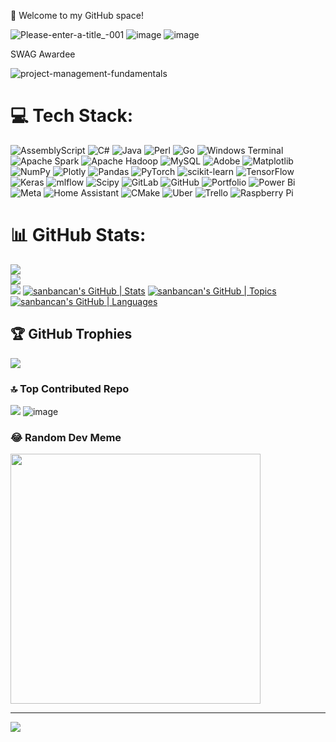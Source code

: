 🚀 Welcome to my GitHub space!


![Please-enter-a-title_-001](https://github.com/sanbancan/SANBANCAN/assets/90973610/8209958b-d380-4f64-97d7-afe65fc42d72)
![image](https://github.com/sanbancan/SANBANCAN/assets/90973610/8e174a43-bd0e-48bf-929e-37afb10cfbb4)
![image](https://github.com/user-attachments/assets/3603de0b-018a-4e58-ab49-767c2127b27a)

SWAG Awardee

![project-management-fundamentals](https://github.com/user-attachments/assets/7576f5a9-433f-428a-9bd6-2686ddf47bb8)


# 💻 Tech Stack:
![AssemblyScript](https://img.shields.io/badge/assembly%20script-%23000000.svg?style=for-the-badge&logo=assemblyscript&logoColor=white) ![C#](https://img.shields.io/badge/c%23-%23239120.svg?style=for-the-badge&logo=csharp&logoColor=white) ![Java](https://img.shields.io/badge/java-%23ED8B00.svg?style=for-the-badge&logo=openjdk&logoColor=white) ![Perl](https://img.shields.io/badge/perl-%2339457E.svg?style=for-the-badge&logo=perl&logoColor=white) ![Go](https://img.shields.io/badge/go-%2300ADD8.svg?style=for-the-badge&logo=go&logoColor=white) ![Windows Terminal](https://img.shields.io/badge/Windows%20Terminal-%234D4D4D.svg?style=for-the-badge&logo=windows-terminal&logoColor=white) ![Apache Spark](https://img.shields.io/badge/Apache%20Spark-FDEE21?style=for-the-badge&logo=apachespark&logoColor=black) ![Apache Hadoop](https://img.shields.io/badge/Apache%20Hadoop-66CCFF?style=for-the-badge&logo=apachehadoop&logoColor=black) ![MySQL](https://img.shields.io/badge/mysql-4479A1.svg?style=for-the-badge&logo=mysql&logoColor=white) ![Adobe](https://img.shields.io/badge/adobe-%23FF0000.svg?style=for-the-badge&logo=adobe&logoColor=white) ![Matplotlib](https://img.shields.io/badge/Matplotlib-%23ffffff.svg?style=for-the-badge&logo=Matplotlib&logoColor=black) ![NumPy](https://img.shields.io/badge/numpy-%23013243.svg?style=for-the-badge&logo=numpy&logoColor=white) ![Plotly](https://img.shields.io/badge/Plotly-%233F4F75.svg?style=for-the-badge&logo=plotly&logoColor=white) ![Pandas](https://img.shields.io/badge/pandas-%23150458.svg?style=for-the-badge&logo=pandas&logoColor=white) ![PyTorch](https://img.shields.io/badge/PyTorch-%23EE4C2C.svg?style=for-the-badge&logo=PyTorch&logoColor=white) ![scikit-learn](https://img.shields.io/badge/scikit--learn-%23F7931E.svg?style=for-the-badge&logo=scikit-learn&logoColor=white) ![TensorFlow](https://img.shields.io/badge/TensorFlow-%23FF6F00.svg?style=for-the-badge&logo=TensorFlow&logoColor=white) ![Keras](https://img.shields.io/badge/Keras-%23D00000.svg?style=for-the-badge&logo=Keras&logoColor=white) ![mlflow](https://img.shields.io/badge/mlflow-%23d9ead3.svg?style=for-the-badge&logo=numpy&logoColor=blue) ![Scipy](https://img.shields.io/badge/SciPy-%230C55A5.svg?style=for-the-badge&logo=scipy&logoColor=%white) ![GitLab](https://img.shields.io/badge/gitlab-%23181717.svg?style=for-the-badge&logo=gitlab&logoColor=white) ![GitHub](https://img.shields.io/badge/github-%23121011.svg?style=for-the-badge&logo=github&logoColor=white) ![Portfolio](https://img.shields.io/badge/Portfolio-%23000000.svg?style=for-the-badge&logo=firefox&logoColor=#FF7139) ![Power Bi](https://img.shields.io/badge/power_bi-F2C811?style=for-the-badge&logo=powerbi&logoColor=black) ![Meta](https://img.shields.io/badge/Meta-%230467DF.svg?style=for-the-badge&logo=Meta&logoColor=white) ![Home Assistant](https://img.shields.io/badge/home%20assistant-%2341BDF5.svg?style=for-the-badge&logo=home-assistant&logoColor=white) ![CMake](https://img.shields.io/badge/CMake-%23008FBA.svg?style=for-the-badge&logo=cmake&logoColor=white) ![Uber](https://img.shields.io/badge/Uber-%23000000.svg?style=for-the-badge&logo=Uber&logoColor=white) ![Trello](https://img.shields.io/badge/Trello-%23026AA7.svg?style=for-the-badge&logo=Trello&logoColor=white) ![Raspberry Pi](https://img.shields.io/badge/-RaspberryPi-C51A4A?style=for-the-badge&logo=Raspberry-Pi)
# 📊 GitHub Stats:
![](https://github-readme-stats.vercel.app/api?username=sanbancan&theme=dark&hide_border=true&include_all_commits=false&count_private=false)<br/>
![](https://github-readme-streak-stats.herokuapp.com/?user=sanbancan&theme=dark&hide_border=true)<br/>
![](https://github-readme-stats.vercel.app/api/top-langs/?username=sanbancan&theme=dark&hide_border=true&include_all_commits=false&count_private=false&layout=compact)
[![sanbancan's GitHub | Stats](https://stats.quine.sh/sanbancan/github?theme=dark)](https://quine.sh?utm_source=widgets&utm_campaign=sanbancan)
[![sanbancan's GitHub | Topics](https://stats.quine.sh/sanbancan/topics-over-time?theme=dark)](https://quine.sh?utm_source=widgets&utm_campaign=sanbancan)
[![sanbancan's GitHub | Languages](https://stats.quine.sh/sanbancan/languages-over-time?theme=light)](https://quine.sh?utm_source=widgets&utm_campaign=sanbancan)

## 🏆 GitHub Trophies
![](https://github-profile-trophy.vercel.app/?username=sanbancan&theme=radical&no-frame=true&no-bg=true&margin-w=4)

### 🔝 Top Contributed Repo
![](https://github-contributor-stats.vercel.app/api?username=sanbancan&limit=5&theme=dark&combine_all_yearly_contributions=true)
![image](https://github.com/sanbancan/SANBANCAN/assets/90973610/8d661ffe-6361-4813-82de-bb5f244c2241)

### 😂 Random Dev Meme
<img src='https://memer-new.vercel.app/' style="height: 400px;"/>

---
[![](https://visitcount.itsvg.in/api?id=sanbancan&icon=0&color=0)](https://visitcount.itsvg.in)

<!-- Proudly created with GPRM ( https://gprm.itsvg.in ) -->
